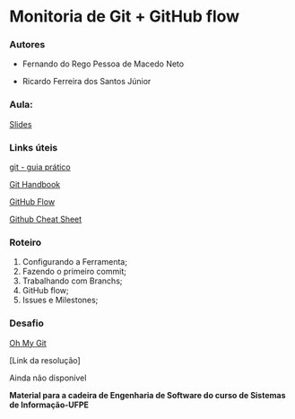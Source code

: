 # Monitoria de Git + GitHub flow

### Autores
* Fernando do Rego Pessoa de Macedo Neto

* Ricardo Ferreira dos Santos Júnior

### Aula:

[Slides](https://docs.google.com/presentation/d/1RC-DAB0RbKEU87cNj2qpmQcz4ViXiEVL28MP0zYka3I/edit?usp=sharing)

### Links úteis

[git - guia prático](https://rogerdudler.github.io/git-guide/index.pt_BR.html)

[Git Handbook](https://guides.github.com/introduction/git-handbook/)

[GitHub Flow](https://docs.github.com/en/get-started/quickstart/github-flow)

[Github Cheat Sheet](https://training.github.com/downloads/pt_BR/github-git-cheat-sheet/)

### Roteiro

1. Configurando a Ferramenta;
2. Fazendo o primeiro commit;
3. Trabalhando com Branchs;
4. GitHub flow;
5. Issues e Milestones;

### Desafio

[Oh My Git](https://ohmygit.org/)

[Link da resolução]

Ainda não disponível

**Material para a cadeira de Engenharia de Software do curso de Sistemas de Informação-UFPE**
